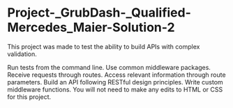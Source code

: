 # Project-_GrubDash-_Qualified-Mercedes_Maier-Solution-2
This project was made to test the ability to build APIs with complex validation.



Run tests from the command line.
Use common middleware packages.
Receive requests through routes.
Access relevant information through route parameters.
Build an API following RESTful design principles.
Write custom middleware functions.
You will not need to make any edits to HTML or CSS for this project.

